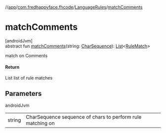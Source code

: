 //[app](../../../index.md)/[com.fredhappyface.fhcode](../index.md)/[LanguageRules](index.md)/[matchComments](match-comments.md)

# matchComments

[androidJvm]\
abstract fun [matchComments](match-comments.md)(string: [CharSequence](https://kotlinlang.org/api/latest/jvm/stdlib/kotlin/-char-sequence/index.html)): [List](https://kotlinlang.org/api/latest/jvm/stdlib/kotlin.collections/-list/index.html)&lt;[RuleMatch](../-rule-match/index.md)&gt;

match on Comments

#### Return

List<RuleMatch> list of rule matches

## Parameters

androidJvm

| | |
|---|---|
| string | CharSequence sequence of chars to perform rule matching on |
